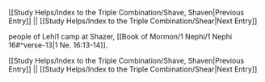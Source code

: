 [[Study Helps/Index to the Triple Combination/Shave, Shaven|Previous Entry]]  ||  [[Study Helps/Index to the Triple Combination/Shear|Next Entry]]

 people of Lehi1 camp at Shazer, [[Book of Mormon/1 Nephi/1 Nephi 16#^verse-13|1 Ne. 16:13-14]].

[[Study Helps/Index to the Triple Combination/Shave, Shaven|Previous Entry]]  ||  [[Study Helps/Index to the Triple Combination/Shear|Next Entry]]